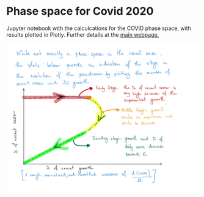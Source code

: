 # Phase space for Covid 2020


Jupyter notebook with the calculcations for the COVID phase space, with results plotted in Plotly. Further details at the <a href="https://ufran.ca/phase_space_COVID/">main webpage.</a>

<img src="public_webpage/Notes_phase_space.jpg"></img>
